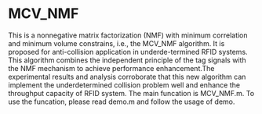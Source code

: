 # MCV_NMF
This is a nonnegative matrix factorization (NMF) with minimum correlation and minimum volume constrains, i.e., the MCV_NMF algorithm. It is proposed for anti-collision application in underde-termined RFID systems. This algorithm combines the independent principle of the tag signals with the NMF mechanism to achieve performance enhancement.The experimental results and analysis corroborate that this new algorithm can implement the underdetermined collision problem well and enhance the throughput capacity of RFID system.
The main funcation is MCV_NMF.m.
To use the funcation, please read demo.m and follow the usage of demo. 
